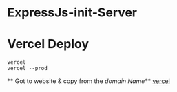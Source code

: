 # ExpressJs-init-Server

# Vercel Deploy
```
vercel
vercel --prod
```
** Got to website & copy from the *domain Name***
<a href="https://vercel.com/dashboard">vercel</a>